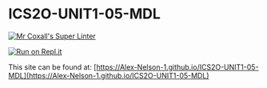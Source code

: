 # ICS2O-UNIT1-05-MDL

[![Mr Coxall's Super Linter](https://github.com/Alex-Nelson-1/ICS2O-UNIT1-05-MDL/workflows/Mr%20Coxall's%20Super%20Linter/badge.svg)](https://github.com/Alex-Nelson-1/ICS2O-UNIT1-05-MDL/actions/)

[![Run on Repl.it](https://repl.it/badge/github/Alex-Nelson-1/ICS2O-UNIT1-05-MDL)](https://repl.it/github/Alex-Nelson-1/ICS2O-UNIT1-05-MDL)

This site can be found at: [https://Alex-Nelson-1.github.io/ICS2O-UNIT1-05-MDL](https://Alex-Nelson-1.github.io/ICS2O-UNIT1-05-MDL)
